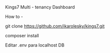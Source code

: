 Kings7 Multi - tenancy Dashboard

How to -

git clone https://github.com/ikarolesky/kings7.git

composer install

Editar .env para localhost DB
